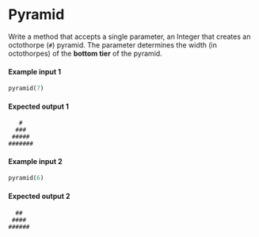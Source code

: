 # Pyramid
Write a method that accepts a single parameter, an Integer that creates an octothorpe (`#`) pyramid. The parameter determines the width (in octothorpes) of the **bottom tier** of the pyramid.

#### Example input 1
```ruby
pyramid(7)
```

#### Expected output 1
```
   #
  ###
 #####
#######
```

#### Example input 2
```ruby
pyramid(6)
```

#### Expected output 2
```
  ##
 ####
######
```
